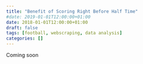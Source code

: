 ```yaml
---
title: "Benefit of Scoring Right Before Half Time"
#date: 2019-01-01T12:00:00+01:00
date: 2018-01-01T12:00:00+01:00
draft: false
tags: [football, webscraping, data analysis]
categories: []
---
```


Coming soon